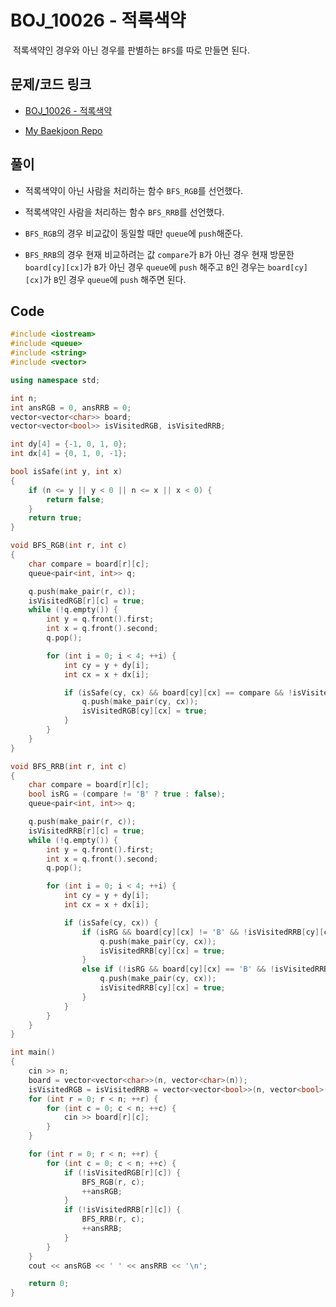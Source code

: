 # BOJ_10026 - 적록색약

&nbsp;적록색약인 경우와 아닌 경우를 판별하는 `BFS`를 따로 만들면 된다.

## 문제/코드 링크

- [BOJ_10026 - 적록색약](https://www.acmicpc.net/problem/10026)

- [My Baekjoon Repo](https://github.com/Meantint/Baekjoon)

## 풀이

- 적록색약이 아닌 사람을 처리하는 함수 `BFS_RGB`를 선언했다.

- 적록색약인 사람을 처리하는 함수 `BFS_RRB`를 선언했다.

- `BFS_RGB`의 경우 비교값이 동일할 때만 `queue`에 `push`해준다.

- `BFS_RRB`의 경우 현재 비교하려는 값 `compare`가 `B`가 아닌 경우 현재 방문한 `board[cy][cx]`가 `B`가 아닌 경우 `queue`에 `push` 해주고 `B`인 경우는 `board[cy][cx]`가 `B`인 경우 `queue`에 `push` 해주면 된다.

## Code

```cpp
#include <iostream>
#include <queue>
#include <string>
#include <vector>

using namespace std;

int n;
int ansRGB = 0, ansRRB = 0;
vector<vector<char>> board;
vector<vector<bool>> isVisitedRGB, isVisitedRRB;

int dy[4] = {-1, 0, 1, 0};
int dx[4] = {0, 1, 0, -1};

bool isSafe(int y, int x)
{
    if (n <= y || y < 0 || n <= x || x < 0) {
        return false;
    }
    return true;
}

void BFS_RGB(int r, int c)
{
    char compare = board[r][c];
    queue<pair<int, int>> q;

    q.push(make_pair(r, c));
    isVisitedRGB[r][c] = true;
    while (!q.empty()) {
        int y = q.front().first;
        int x = q.front().second;
        q.pop();

        for (int i = 0; i < 4; ++i) {
            int cy = y + dy[i];
            int cx = x + dx[i];

            if (isSafe(cy, cx) && board[cy][cx] == compare && !isVisitedRGB[cy][cx]) {
                q.push(make_pair(cy, cx));
                isVisitedRGB[cy][cx] = true;
            }
        }
    }
}

void BFS_RRB(int r, int c)
{
    char compare = board[r][c];
    bool isRG = (compare != 'B' ? true : false);
    queue<pair<int, int>> q;

    q.push(make_pair(r, c));
    isVisitedRRB[r][c] = true;
    while (!q.empty()) {
        int y = q.front().first;
        int x = q.front().second;
        q.pop();

        for (int i = 0; i < 4; ++i) {
            int cy = y + dy[i];
            int cx = x + dx[i];

            if (isSafe(cy, cx)) {
                if (isRG && board[cy][cx] != 'B' && !isVisitedRRB[cy][cx]) {
                    q.push(make_pair(cy, cx));
                    isVisitedRRB[cy][cx] = true;
                }
                else if (!isRG && board[cy][cx] == 'B' && !isVisitedRRB[cy][cx]) {
                    q.push(make_pair(cy, cx));
                    isVisitedRRB[cy][cx] = true;
                }
            }
        }
    }
}

int main()
{
    cin >> n;
    board = vector<vector<char>>(n, vector<char>(n));
    isVisitedRGB = isVisitedRRB = vector<vector<bool>>(n, vector<bool>(n, false));
    for (int r = 0; r < n; ++r) {
        for (int c = 0; c < n; ++c) {
            cin >> board[r][c];
        }
    }

    for (int r = 0; r < n; ++r) {
        for (int c = 0; c < n; ++c) {
            if (!isVisitedRGB[r][c]) {
                BFS_RGB(r, c);
                ++ansRGB;
            }
            if (!isVisitedRRB[r][c]) {
                BFS_RRB(r, c);
                ++ansRRB;
            }
        }
    }
    cout << ansRGB << ' ' << ansRRB << '\n';

    return 0;
}
```
